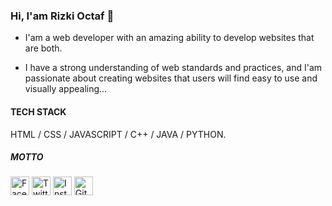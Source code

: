 ### Hi, I'am Rizki Octaf 👋

- I'am a web developer with an amazing ability to develop websites that are both. 
 
- I have a strong understanding of web standards and practices, and I'am passionate about creating websites that users will find easy to use and visually appealing...

#### TECH STACK

HTML / CSS / JAVASCRIPT / C++ / JAVA / PYTHON.

##### MOTTO

> 

####

<a href="https://www.facebook.com/" target="_blank"><img src="https://raw.githubusercontent.com/rizki-octaf/rizki-octaf/master/fb.png" alt="Facebook" width="30"></a>
<a href="https://twitter.com/" target="_blank"><img src="https://raw.githubusercontent.com/rizki-octaf/rizki-octaf/master/tw.png" alt="Twitter" width="30"></a>
<a href="https://www.instagram.com/" target="_blank"><img src="https://raw.githubusercontent.com/rizki-octaf/rizki-octaf/master/ig.png" alt="Instagram" width="30"></a>
<a href="https://github.com/rizki-octaf" target="_blank"><img src="https://raw.githubusercontent.com/rizki-octaf/rizki-octaf/master/git.png" alt="GitHub" width="30"></a>
